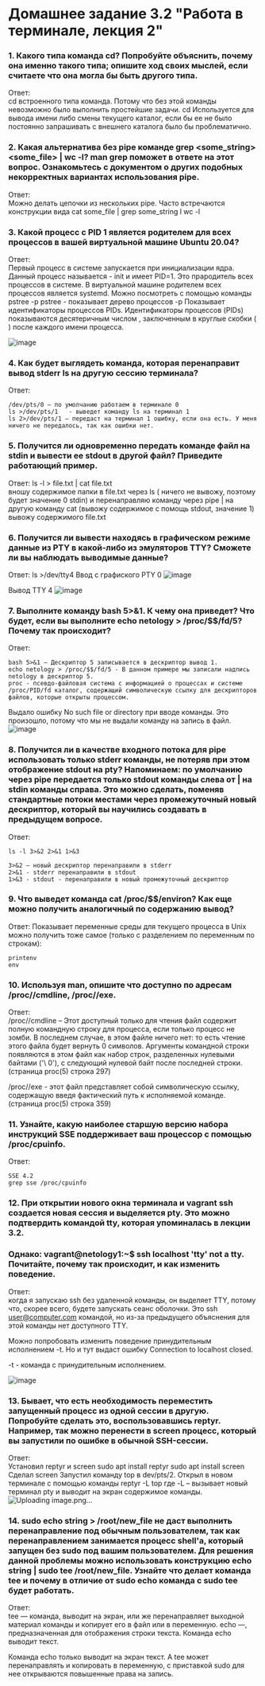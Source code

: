 # Домашнее задание 3.2 "Работа в терминале, лекция 2"
### 1.	Какого типа команда cd? Попробуйте объяснить, почему она именно такого типа; опишите ход своих мыслей, если считаете что она могла бы быть другого типа.

Ответ:<br />
cd встроенного типа команда. Потому что без этой команды невозможно было выполнить простейшие задачи.  cd Используется для вывода имени либо смены текущего каталог, если бы ее не было постоянно запрашивать с внешнего каталога было бы проблематично. 

### 2.	Какая альтернатива без pipe команде grep <some_string> <some_file> | wc -l? man grep поможет в ответе на этот вопрос. Ознакомьтесь с документом о других подобных некорректных вариантах использования pipe.

Ответ:<br />
Можно делать цепочки из нескольких pipe.
Часто встречаются конструкции вида cat some_file | grep some_string l wc -l

### 3.	Какой процесс с PID 1 является родителем для всех процессов в вашей виртуальной машине Ubuntu 20.04?

Ответ:<br />
Первый процесс в системе запускается при инициализации ядра. Данный процесс называется - init и имеет PID=1. Это прародитель всех процессов в системе. 
В виртуальной машине родителем всех процессов является systemd.
Можно посмотреть с помощью команды pstree -p
pstree - показывает дерево процессов
-p  Показывает идентификаторы процессов PIDs. Идентификаторы процессов (PIDs) показываются десятеричным числом , заключенным в круглые скобки ( ) после каждого имени процесса.

![image](https://user-images.githubusercontent.com/35838789/141734025-229ef7db-fb7b-4d25-9c85-febe06ad52d3.png)

### 4.	Как будет выглядеть команда, которая перенаправит вывод stderr ls на другую сессию терминала?

Ответ:<br />
```
/dev/pts/0 – по умолчанию работаем в терминале 0   
ls >/dev/pts/1   - выведет команду ls на терминал 1
ls 2>/dev/pts/1 – передаст на терминал 1 ошибку, если она есть. У меня ничего не передалось, так как ошибки нет.
```
### 5.	Получится ли одновременно передать команде файл на stdin и вывести ее stdout в другой файл? Приведите работающий пример.

Ответ: ls -l  > file.txt | cat file.txt  
вношу содержимое папки в file.txt через ls ( ничего не вывожу, поэтому будет значение 0 stdin)  и перенаправляю команду через pipe | на другую команду cat  (вывожу содержимое с помощь stdout, значение 1) вывожу содержимого file.txt

### 6.	Получится ли вывести находясь в графическом режиме данные из PTY в какой-либо из эмуляторов TTY? Сможете ли вы наблюдать выводимые данные?

Ответ: ls >/dev/tty4
Ввод с графиского PTY 0
 ![image](https://user-images.githubusercontent.com/35838789/141734063-ae05f742-1107-44f1-aa7f-6d8fb7f14084.png)


Вывод TTY 4 
![image](https://user-images.githubusercontent.com/35838789/141734068-76557b09-f565-4337-838d-d5a4db551695.png)



### 7.	Выполните команду bash 5>&1. К чему она приведет? Что будет, если вы выполните echo netology > /proc/$$/fd/5? Почему так происходит?

Ответ:<br />
```
bash 5>&1 – Дескриптор 5 записывается в дескриптор вывод 1.
echo netology > /proc/$$/fd/5 - В данном примере мы записали надпись netology в дескриптор 5.
proc - псевдо-файловая система с информацией о процессах и системе
/proc/PID/fd каталог, содержащий символическую ссылку для дескрипторов файлов, которые открыты процессом.
```
Выдало ошибку No such file or directory при вводе команды. Это произошло, потому что мы не выдали команду на запись в файл.
![image](https://user-images.githubusercontent.com/35838789/141734133-162f85b1-6618-4178-abd6-e9114110e681.png)


    
### 8.	Получится ли в качестве входного потока для pipe использовать только stderr команды, не потеряв при этом отображение stdout на pty? Напоминаем: по умолчанию через pipe передается только stdout команды слева от | на stdin команды справа. Это можно сделать, поменяв стандартные потоки местами через промежуточный новый дескриптор, который вы научились создавать в предыдущем вопросе.

Ответ:<br />
```
ls -l 3>&2 2>&1 1>&3

3>&2 – новый дескриптор перенаправили в stderr
2>&1 - stderr перенаправили в stdout 
1>&3 - stdout - перенаправили в новый промежуточный дескриптор
```
### 9.	Что выведет команда cat /proc/$$/environ? Как еще можно получить аналогичный по содержанию вывод?

Ответ:
Показывает переменные среды для текущего процесса в Unix можно получить тоже самое (только с разделением по переменным по строкам):
```
printenv
env
```
### 10.	Используя man, опишите что доступно по адресам /proc/<PID>/cmdline, /proc/<PID>/exe.

Ответ:<br />
/proc/<PID>/cmdline – Этот доступный только для чтения файл содержит полную командную строку для процесса, если только процесс не зомби. В последнем случае, в этом файле ничего нет: то есть чтение этого файла будет вернуть 0 символов. Аргументы командной строки появляются в этом
файл как набор строк, разделенных нулевыми байтами ('\ 0'), с следующий нулевой байт после последней строки. (страница proc(5) строка 297)

/proc/<PID>/exe - этот файл представляет собой символическую ссылку, содержащую введя фактический путь к исполняемой команде. 
(страница proc(5) строка 359)

### 11. Узнайте, какую наиболее старшую версию набора инструкций SSE поддерживает ваш процессор с помощью /proc/cpuinfo.

Ответ:<br />
```
SSE 4.2
grep sse /proc/cpuinfo
```
### 12.	При открытии нового окна терминала и vagrant ssh создается новая сессия и выделяется pty. Это можно подтвердить командой tty, которая упоминалась в лекции 3.2. 
### Однако: vagrant@netology1:~$ ssh localhost 'tty' not a tty. Почитайте, почему так происходит, и как изменить поведение.

Ответ:<br />
когда я запускаю ssh без удаленной команды, он выделяет TTY, потому что, скорее всего, будете запускать сеанс оболочки. Это ssh user@computer.com командой, но из-за предыдущего объяснения для этой команды нет доступного TTY.

Можно попробовать изменить поведение принудительным исполнением -t. Но и тут выдаст ошибку Connection to localhost closed.

-t - команда c принудительным исполнением.
	
![image](https://user-images.githubusercontent.com/35838789/141734172-f57c9325-306f-448d-9b0f-8e360c8c1a9f.png)

 
### 13.	Бывает, что есть необходимость переместить запущенный процесс из одной сессии в другую. Попробуйте сделать это, воспользовавшись reptyr. Например, так можно перенести в screen процесс, который вы запустили по ошибке в обычной SSH-сессии.

Ответ:<br />
Установил reptyr  и screen 
sudo apt install reptyr
sudo apt install screen
Сделал screen
Запустил команду top в dev/pts/2.
Открыл в новом терминале с помощью команды 
reptyr -L top
где -L – вызывает новый терминал pty и выводит на экран содержимое команды.
 ![Uploading image.png…]()



### 14.	sudo echo string > /root/new_file не даст выполнить перенаправление под обычным пользователем, так как перенаправлением занимается процесс shell'а, который запущен без sudo под вашим пользователем. Для решения данной проблемы можно использовать конструкцию echo string | sudo tee /root/new_file. Узнайте что делает команда tee и почему в отличие от sudo echo команда с sudo tee будет работать.

Ответ:<br />
tee — команда, выводит на экран, или же перенаправляет выходной материал команды и копирует его в файл или в переменную.
echo —, предназначенная для отображения строки текста. Команда echo выводит текст.

Команда echo только выводит на экран текст. А tee может перенаправлять и копировать в переменную, с приставкой sudo для нее открываются повышенные права на запись.
